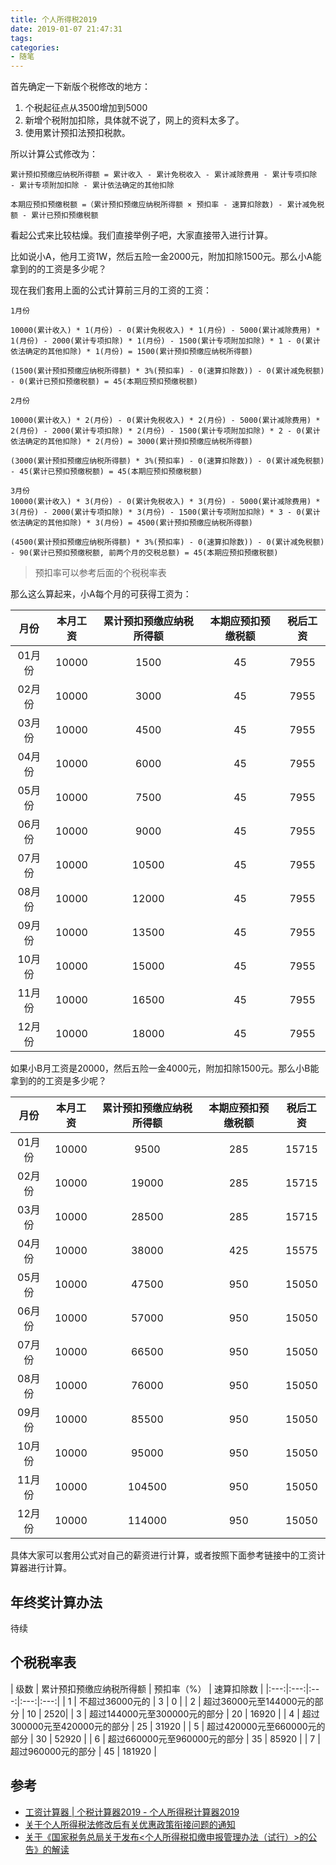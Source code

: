 ```yaml
---
title: 个人所得税2019
date: 2019-01-07 21:47:31
tags:
categories:
- 随笔
---
```


首先确定一下新版个税修改的地方：

1. 个税起征点从3500增加到5000
2. 新增个税附加扣除，具体就不说了，网上的资料太多了。
3. 使用累计预扣法预扣税款。

<!-- more -->

所以计算公式修改为：

```text
累计预扣预缴应纳税所得额 = 累计收入 - 累计免税收入 - 累计减除费用 - 累计专项扣除 - 累计专项附加扣除 - 累计依法确定的其他扣除

本期应预扣预缴税额 =（累计预扣预缴应纳税所得额 × 预扣率 - 速算扣除数) - 累计减免税额 - 累计已预扣预缴税额
```

看起公式来比较枯燥。我们直接举例子吧，大家直接带入进行计算。

比如说小A，他月工资1W，然后五险一金2000元，附加扣除1500元。那么小A能拿到的的工资是多少呢？

现在我们套用上面的公式计算前三月的工资的工资：

```text
1月份

10000(累计收入) * 1(月份) - 0(累计免税收入) * 1(月份) - 5000(累计减除费用) * 1(月份) - 2000(累计专项扣除) * 1(月份) - 1500(累计专项附加扣除) * 1 - 0(累计依法确定的其他扣除) * 1(月份) = 1500(累计预扣预缴应纳税所得额)

(1500(累计预扣预缴应纳税所得额) * 3%(预扣率) - 0(速算扣除数)) - 0(累计减免税额) - 0(累计已预扣预缴税额) = 45(本期应预扣预缴税额)

2月份

10000(累计收入) * 2(月份) - 0(累计免税收入) * 2(月份) - 5000(累计减除费用) * 2(月份) - 2000(累计专项扣除) * 2(月份) - 1500(累计专项附加扣除) * 2 - 0(累计依法确定的其他扣除) * 2(月份) = 3000(累计预扣预缴应纳税所得额)

(3000(累计预扣预缴应纳税所得额) * 3%(预扣率) - 0(速算扣除数)) - 0(累计减免税额) - 45(累计已预扣预缴税额) = 45(本期应预扣预缴税额)

3月份
10000(累计收入) * 3(月份) - 0(累计免税收入) * 3(月份) - 5000(累计减除费用) * 3(月份) - 2000(累计专项扣除) * 3(月份) - 1500(累计专项附加扣除) * 3 - 0(累计依法确定的其他扣除) * 3(月份) = 4500(累计预扣预缴应纳税所得额)

(4500(累计预扣预缴应纳税所得额) * 3%(预扣率) - 0(速算扣除数)) - 0(累计减免税额) - 90(累计已预扣预缴税额, 前两个月的交税总额) = 45(本期应预扣预缴税额)
```

> 预扣率可以参考后面的个税税率表

那么这么算起来，小A每个月的可获得工资为：

| 月份 | 本月工资 | 累计预扣预缴应纳税所得额 | 本期应预扣预缴税额 | 税后工资 |
|:---:|:---:|:---:|:---:|:---:|
| 01月份 | 10000 | 1500 | 45 | 7955 |
| 02月份 | 10000 | 3000 | 45 | 7955 |
| 03月份 | 10000 | 4500 | 45 | 7955 |
| 04月份 | 10000 | 6000 | 45 | 7955 |
| 05月份 | 10000 | 7500 | 45 | 7955 |
| 06月份 | 10000 | 9000 | 45 | 7955 |
| 07月份 | 10000 | 10500 | 45 | 7955 |
| 08月份 | 10000 | 12000 | 45 | 7955 |
| 09月份 | 10000 | 13500 | 45 | 7955 |
| 10月份 | 10000 | 15000 | 45 | 7955 |
| 11月份 | 10000 | 16500 | 45 | 7955 |
| 12月份 | 10000 | 18000 | 45 | 7955 |

如果小B月工资是20000，然后五险一金4000元，附加扣除1500元。那么小B能拿到的的工资是多少呢？

| 月份 | 本月工资 | 累计预扣预缴应纳税所得额 | 本期应预扣预缴税额 | 税后工资 |
|:---:|:---:|:---:|:---:|:---:|
| 01月份 | 10000 | 9500 | 285 | 15715 |
| 02月份 | 10000 | 19000 | 285 | 15715 |
| 03月份 | 10000 | 28500 | 285 | 15715 |
| 04月份 | 10000 | 38000 | 425 | 15575 |
| 05月份 | 10000 | 47500 | 950 | 15050 |
| 06月份 | 10000 | 57000 | 950 | 15050 |
| 07月份 | 10000 | 66500 | 950 | 15050 |
| 08月份 | 10000 | 76000 | 950 | 15050 |
| 09月份 | 10000 | 85500 | 950 | 15050 |
| 10月份 | 10000 | 95000 | 950 | 15050 |
| 11月份 | 10000 | 104500 | 950 | 15050 |
| 12月份 | 10000 | 114000 | 950 | 15050 |

具体大家可以套用公式对自己的薪资进行计算，或者按照下面参考链接中的工资计算器进行计算。

## 年终奖计算办法

待续

## 个税税率表

| 级数 | 累计预扣预缴应纳税所得额 | 预扣率（%） | 速算扣除数 |
|:---:|:---:|:---:|:---:|:---:|
| 1 | 不超过36000元的 | 3 | 0 |
| 2 | 超过36000元至144000元的部分 | 10 | 2520|
| 3 | 超过144000元至300000元的部分 | 20 | 16920 |
| 4 | 超过300000元至420000元的部分 | 25 | 31920 |
| 5 | 超过420000元至660000元的部分 | 30 | 52920 |
| 6 | 超过660000元至960000元的部分 | 35 | 85920 |
| 7 | 超过960000元的部分 | 45 | 181920 |

## 参考

- [工资计算器 | 个税计算器2019 - 个人所得税计算器2019](https://www.gerensuodeshui.cn/)
- [关于个人所得税法修改后有关优惠政策衔接问题的通知](http://www.chinatax.gov.cn/n810341/n810755/c3978994/content.html)
- [关于《国家税务总局关于发布<个人所得税扣缴申报管理办法（试行）>的公告》的解读](http://www.chinatax.gov.cn/n810341/n810760/c3959585/content.html)